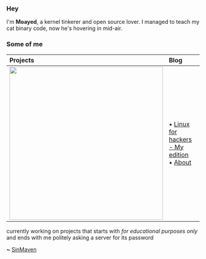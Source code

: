 ### Hey

I'm **Moayed**, a kernel tinkerer and open source lover. I managed to teach my cat binary code, now he's hovering in mid-air.

### Some of me
|     **Projects**     |      **Blog**        |
| :-------------------- | :-------------------- |
| <img src="https://github.com/0xRinx/0xRinx/assets/96206184/9c1171c9-8962-40ed-8e41-8fae08cd43b8" width="400"> |<!-- blog starts -->• [Linux for hackers - My edition](https://0xrinx.github.io/posts/linux-for-hackers/)<br>• [About](https://0xrinx.github.io/about/)<!-- blog ends --> 

currently working on projects that starts with _for educational purposes only_ and ends with me politely asking a server for its password

**~** [SinMaven](https://0xrinx.github.io/)

